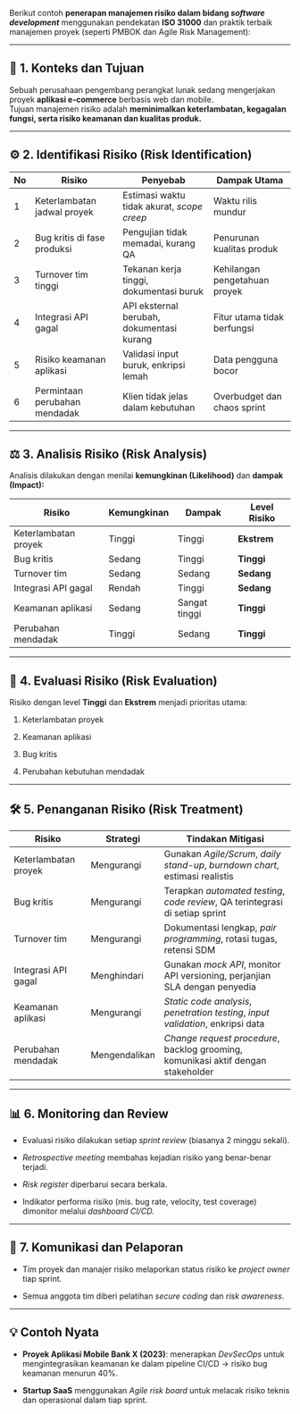 Berikut contoh **penerapan manajemen risiko dalam bidang _software development_** menggunakan pendekatan **ISO 31000** dan praktik terbaik manajemen proyek (seperti PMBOK dan Agile Risk Management):

---

## 🧩 **1. Konteks dan Tujuan**

Sebuah perusahaan pengembang perangkat lunak sedang mengerjakan proyek **aplikasi e-commerce** berbasis web dan mobile.  
Tujuan manajemen risiko adalah **meminimalkan keterlambatan, kegagalan fungsi, serta risiko keamanan dan kualitas produk.**

---

## ⚙️ **2. Identifikasi Risiko (Risk Identification)**

|No|Risiko|Penyebab|Dampak Utama|
|---|---|---|---|
|1|Keterlambatan jadwal proyek|Estimasi waktu tidak akurat, _scope creep_|Waktu rilis mundur|
|2|Bug kritis di fase produksi|Pengujian tidak memadai, kurang QA|Penurunan kualitas produk|
|3|Turnover tim tinggi|Tekanan kerja tinggi, dokumentasi buruk|Kehilangan pengetahuan proyek|
|4|Integrasi API gagal|API eksternal berubah, dokumentasi kurang|Fitur utama tidak berfungsi|
|5|Risiko keamanan aplikasi|Validasi input buruk, enkripsi lemah|Data pengguna bocor|
|6|Permintaan perubahan mendadak|Klien tidak jelas dalam kebutuhan|Overbudget dan chaos sprint|

---

## ⚖️ **3. Analisis Risiko (Risk Analysis)**

Analisis dilakukan dengan menilai **kemungkinan (Likelihood)** dan **dampak (Impact):**

|Risiko|Kemungkinan|Dampak|Level Risiko|
|---|---|---|---|
|Keterlambatan proyek|Tinggi|Tinggi|**Ekstrem**|
|Bug kritis|Sedang|Tinggi|**Tinggi**|
|Turnover tim|Sedang|Sedang|**Sedang**|
|Integrasi API gagal|Rendah|Tinggi|**Sedang**|
|Keamanan aplikasi|Sedang|Sangat tinggi|**Tinggi**|
|Perubahan mendadak|Tinggi|Sedang|**Tinggi**|

---

## 🧮 **4. Evaluasi Risiko (Risk Evaluation)**

Risiko dengan level **Tinggi** dan **Ekstrem** menjadi prioritas utama:

1. Keterlambatan proyek
    
2. Keamanan aplikasi
    
3. Bug kritis
    
4. Perubahan kebutuhan mendadak
    

---

## 🛠️ **5. Penanganan Risiko (Risk Treatment)**

|Risiko|Strategi|Tindakan Mitigasi|
|---|---|---|
|Keterlambatan proyek|Mengurangi|Gunakan _Agile/Scrum_, _daily stand-up_, _burndown chart_, estimasi realistis|
|Bug kritis|Mengurangi|Terapkan _automated testing_, _code review_, QA terintegrasi di setiap sprint|
|Turnover tim|Mengurangi|Dokumentasi lengkap, _pair programming_, rotasi tugas, retensi SDM|
|Integrasi API gagal|Menghindari|Gunakan _mock API_, monitor API versioning, perjanjian SLA dengan penyedia|
|Keamanan aplikasi|Mengurangi|_Static code analysis_, _penetration testing_, _input validation_, enkripsi data|
|Perubahan mendadak|Mengendalikan|_Change request procedure_, backlog grooming, komunikasi aktif dengan stakeholder|

---

## 📊 **6. Monitoring dan Review**

- Evaluasi risiko dilakukan setiap _sprint review_ (biasanya 2 minggu sekali).
    
- _Retrospective meeting_ membahas kejadian risiko yang benar-benar terjadi.
    
- _Risk register_ diperbarui secara berkala.
    
- Indikator performa risiko (mis. bug rate, velocity, test coverage) dimonitor melalui _dashboard CI/CD._
    

---

## 🧠 **7. Komunikasi dan Pelaporan**

- Tim proyek dan manajer risiko melaporkan status risiko ke _project owner_ tiap sprint.
    
- Semua anggota tim diberi pelatihan _secure coding_ dan _risk awareness_.
    

---

## 💡 **Contoh Nyata**

- **Proyek Aplikasi Mobile Bank X (2023)**: menerapkan _DevSecOps_ untuk mengintegrasikan keamanan ke dalam pipeline CI/CD → risiko bug keamanan menurun 40%.
    
- **Startup SaaS** menggunakan _Agile risk board_ untuk melacak risiko teknis dan operasional dalam tiap sprint.
    
